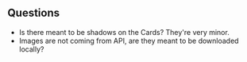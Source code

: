 ## Questions

- Is there meant to be shadows on the Cards? They're very minor.
- Images are not coming from API, are they meant to be downloaded locally?
